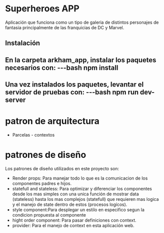 # Superheroes APP
Aplicación que funciona como un tipo de galeria de distintos personajes de fantasia principalmente de las franquicias de DC y Marvel.

## Instalación
En la carpeta arkham_app, instalar los paquetes necesarios con:
---bash
npm install
---

Una vez instalados los paquetes, levantar el servidor de pruebas con:
---bash
npm run dev-server
---

# patron de arquitectura

* Parcelas - contextos
# patrones de diseño
Los patrones de diseño utilizados en este proyecto son:

* Render props: Para manejar todo lo que es la comunicacion de los componentes padres e hijos.
* statefull and stateless: Para optimizar y diferenciar los componentes desde los mas simples con una unica función de mostrar data (stateless) hasta los mas complejos (statefull) que requieren mas logica y el manejo de state dentro de estos (procesos logícos).
* style component:Para desplegar un estilo en especifico segun la condicion propuesta al componente
* hight order component: Para pasar definiciones con context.
* provider: Para el manejo de context en esta aplicación web.